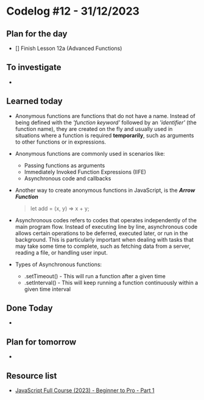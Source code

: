 # Codelog #12 - 31/12/2023



## Plan for the day
- [] Finish Lesson 12a (Advanced Functions)
 


## To investigate
-  


## Learned today
- Anonymous functions are functions that do not have a name. Instead of being defined with the *'function keyword'* followed by an *'identifier'* (the function name), they are created on the fly and usually used in situations where a function is required **temporarily**, such as arguments to other functions or in expressions.
  
- Anonymous functions are commonly used in scenarios like:
  * Passing functions as arguments
  * Immediately Invoked Function Expressions (IIFE)
  * Asynchronous code and callbacks
    
- Another way to create anonymous functions in JavaScript, is the ***Arrow Function***
  > let add = (x, y) => x + y;
  
- Asynchronous codes refers to codes that operates independently of the main program flow. Instead of executing line by line, asynchronous code allows certain operations to be deferred, executed later, or run in the background. This is particularly important when dealing with tasks that may take some time to complete, such as fetching data from a server, reading a file, or handling user input.

- Types of Asynchronous functions:
  * .setTimeout() - This will run a function after a given time
  * .setInterval() - This will keep running a function continuously within a given time interval




## Done Today
- 



## Plan for tomorrow
- 



## Resource list
- [JavaScript Full Course (2023) - Beginner to Pro - Part 1](https://www.youtube.com/watch?v=SBmSRK3feww&list=PLghkhsW32AScslc5-k7f9A7cOFJI6gZbv&index=9)
